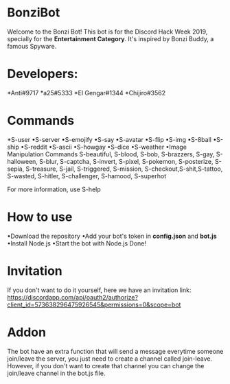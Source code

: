 # BonziBot

Welcome to the Bonzi Bot! This bot is for the Discord Hack Week 2019, specially for the **Entertainment Category**. It's inspired by Bonzi Buddy, a famous Spyware.


# Developers: 
*Anti#9717
*a25#5333
*El Gengar#1344
*Chijiro#3562


# Commands

*S-user
•S-server
•S-emojify
•S-say
•S-avatar
•S-flip
•S-img
•S-8ball
•S-ship
•S-reddit
•S-ascii
•S-howgay
•S-dice
•S-weather
•Image Manipulation Commands
S-beautiful, S-blood, S-bob, S-brazzers, S-gay, S-halloween, S-blur, S-captcha, S-invert, S-pixel, S-pokemon, S-posterize, S-sepia, S-treasure, S-jail, S-triggered, S-mission, S-checkout,S-shit,S-tattoo, S-wasted, S-hitler, S-challenger, S-hamood, S-superhot

For more information, use S-help

# How to use

•Download the repository
•Add your bot's token in **config.json** and **bot.js**
•Install Node.js
•Start the bot with Node.js
Done!

# Invitation

If you don't want to do it yourself, here we have an invitation link: https://discordapp.com/api/oauth2/authorize?client_id=573638296475926545&permissions=0&scope=bot

# Addon

The bot have an extra function that will send a message everytime someone join/leave the server, you just need to create a channel called join-leave. However, if you don't want to create that channel you can change the join/leave channel in the bot.js file.
